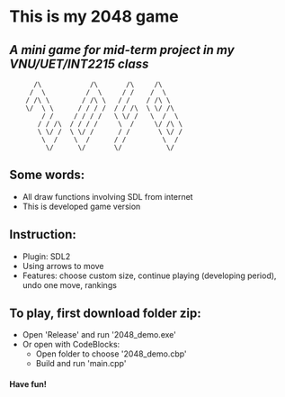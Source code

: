 # This is my 2048 game

## <i>A mini game for mid-term project in my VNU/UET/INT2215 class</i>

          /\            /\       /\     /\
         /  \          /  \     / /    /  \
        / /\ \        / /\ \   / /    / /\ \
        \/  \ \      / / / /  / / /\  \ \/ /\
            / /     / / / /   \ \/ /   \  /  \
           / / /\  / / / /     \  /     \/ /\ \
           \ \/ /  \ \/ /      / /       \ \/ /
            \  /    \  /      / /         \  /
             \/      \/       \/           \/

## Some words:

- All draw functions involving SDL from internet
- This is developed game version

## Instruction:

- Plugin: SDL2
- Using arrows to move
- Features: choose custom size, continue playing (developing period), undo one move, rankings

## To play, first download folder zip:

- Open 'Release' and run '2048_demo.exe'
- Or open with CodeBlocks:
  - Open folder to choose '2048_demo.cbp'
  - Build and run 'main.cpp'

#### Have fun!
